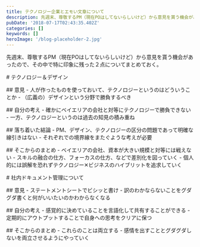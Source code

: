 ```yaml
---
title: テクノロジー企業とエモい文章について
description: 先週末、尊敬するPM（現在POはしてないらしいけど）から意見を貰う機会があったので、その中で特に印象に残った２点についてまとめておく。
pubDate: '2018-07-17T02:43:35.402Z'
categories: []
keywords: []
heroImage: '/blog-placeholder-2.jpg'
---
```


先週末、尊敬するPM（現在POはしてないらしいけど）から意見を貰う機会があったので、その中で特に印象に残った２点についてまとめておく。

\# テクノロジー＆デザイン

\## 意見
\- 人が作ったものを使っておいて、テクノロジーというのはどういうことか
\- （広義の）デザインという分野で勝負するべき

\## 自分の考え
\- 確かにベイエリアの会社と対等にテクノロジーで勝負できない
\- 一方、テクノロジーというのは過去の知見の積み重ね

\## 落ち着いた結論
\- PM、デザイン、テクノロジーの区分の問題であって明確な線引きはない
\- それぞれでの境界線をまたぐような考えが必要

\## そこからのまとめ
\- ベイエリアの会社、資本が大きい規模と対等には戦えない
\- スキルの融合の仕方、フォーカスの仕方、などで差別化を図っていく
\- 個人的には誤解を恐れずテクノロジー✕ビジネスのハイブリットを追求していく

\# 社内ドキュメント管理について

\## 意見
\- ステートメントシートでビシッと書け
\- 訳のわかならないことをグダグダ書くと何がいいたいのかわからなくなる

\## 自分の考え
\- 感覚的に決めていることを言語化して共有することができる
\- 定期的にアウトプットすることで自身への思考をクリアに保つ

\## そこからのまとめ
\- これらのことは両立する
\- 感情を出すこととグダグダしないを両立させるようにやっていく